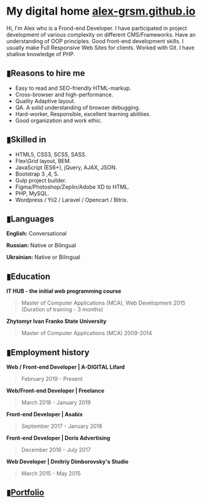 # My digital home [alex-grsm.github.io](https://alex-grsm.github.io/)
Hi, I'm Alex who is a Frond-end Developer. I have participated in project development of various complexity on different CMS/Frameworks.
Have an understanding of OOP principles. Good front-end development skills. I usually make Full Responsive Web Sites for clients. Worked with Git. I have shallow knowledge of PHP.
## ▮Reasons to hire me
- Easy to read and SEO-friendly HTML-markup.
- Cross-browser and high-performance.
- Quality Adaptive layout.
- QA. A solid understanding of browser debugging.
- Hard-worker, Responsible, excellent learning abilities.
- Good organization and work ethic.
## ▮Skilled in
- HTML5, CSS3, SCSS, SASS.
- Flex\Grid layout, BEM.
- JavaScript (ES6+), jQuery, AJAX, JSON.
- Bootstrap 3 ,4, 5.
- Gulp project builder.
- Figma/Photoshop/Zeplin/Adobe XD to HTML.
- PHP, MySQL.
- Wordpress / Yii2 / Laravel / Opencart / Bitrix. 
## ▮Languages
__English:__ Conversational

__Russian:__ Native or Bilingual

__Ukrainian:__ Native or Bilingual
## ▮Education
__IT HUB - the initial web programming course__
>Master of Computer Applications (MCA), Web Development
2015 (Duration of training - 3 months)

__Zhytomyr Ivan Franko State University__
>Master of Computer Applications (MCA)
2009-2014
## ▮Employment history
 __Web / Front-end Developer | A-DIGITAL Lifard__
> February 2019 - Present

 __Web/Front-end Developer | Freelance__
> March 2018 - January 2019

__Front-end Developer | Asabix__
> September 2017 - January 2018

 __Front-end Developer | Doris Advertising__
> December 2016 - July 2017

 __Web Developer | Dmitriy Dimborovsky's Studio__
> March 2015 - May 2015
## ▮[Portfolio](https://alex-grsm.github.io/)
